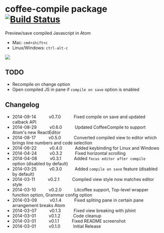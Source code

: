 # coffee-compile package [![Build Status](https://travis-ci.org/adrianlee44/atom-coffee-compile.svg?branch=master)](https://travis-ci.org/adrianlee44/atom-coffee-compile)

Preview/save compiled Javascript in Atom
- Mac: `cmd+shift+c`
- Linux/Windows: `ctrl-alt-c`

![](https://raw.github.com/adrianlee44/atom-coffee-compile/master/screenshot.png)

## TODO
- Recompile on change option
- Open compiled JS in pane if `compile on save` option is enabled

## Changelog
- 2014-09-14   v0.7.0   Fixed compile on save and updated calback API
- 2014-08-29   v0.6.0   Updated CoffeeCompile to support Atom's new ReactEditor
- 2014-08-17   v0.5.0   Converted compiled view to editor which brings line numbers and code selection
- 2014-06-22   v0.4.0   Added keybinding for Linux and Windows
- 2014-04-24   v0.3.2   Fixed horizontal scrolling
- 2014-04-08   v0.3.1   Added `focus editor after compile` option (disabled by default)
- 2014-03-25   v0.3.0   Added `compile on save` feature (disabled by default)
- 2014-03-11   v0.2.1   Compiled view style now matches editor style
- 2014-03-10   v0.2.0   Litcoffee support, Top-level wrapper function option, Grammar config option
- 2014-03-09   v0.1.4   Fixed spliting pane in certain pane arrangement breaks Atom
- 2014-03-07   v0.1.3   Fixed view breaking with jshint
- 2014-03-01   v0.1.2   Code cleanup
- 2014-03-01   v0.1.1   Fixed README screenshot
- 2014-03-01   v0.1.0   Initial Release
